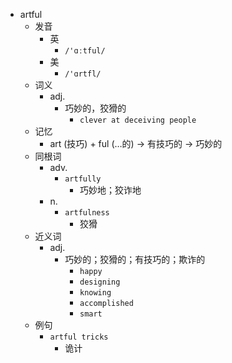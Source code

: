 - artful
  - 发音
    - 英
      - `/'ɑːtful/`
    - 美
      - `/'ɑrtfl/`
  - 词义
    - adj.
      - 巧妙的，狡猾的
        - `clever at deceiving people`
  - 记忆
    - art (技巧) + ful (…的) → 有技巧的 → 巧妙的
  - 同根词
    - adv.
      - `artfully`
        - 巧妙地；狡诈地
    - n.
      - `artfulness`
        - 狡猾
  - 近义词
    - adj.
      - 巧妙的；狡猾的；有技巧的；欺诈的
        - `happy`
        - `designing`
        - `knowing`
        - `accomplished`
        - `smart`
  - 例句
    - `artful tricks`
      - 诡计

